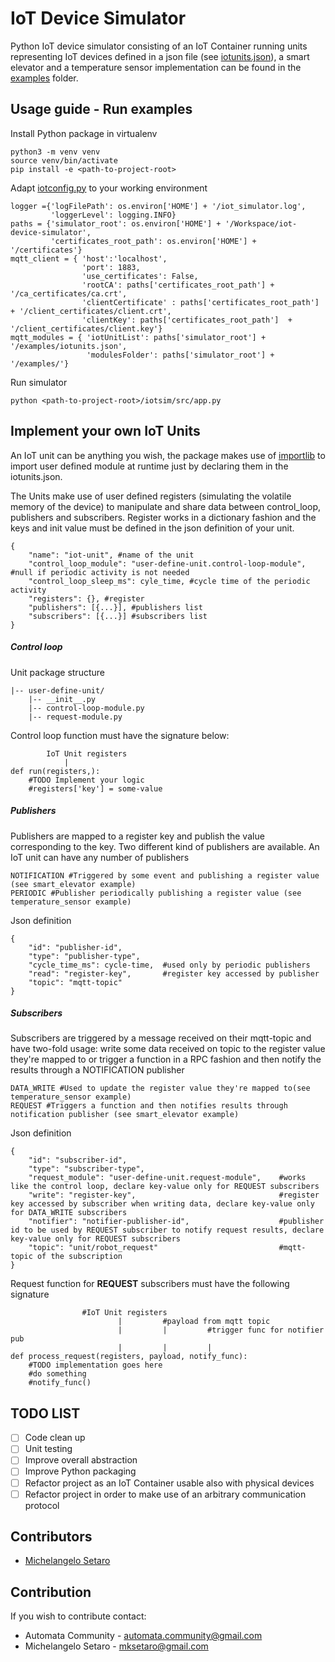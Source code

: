 # IoT Device Simulator


Python IoT device simulator consisting of an IoT Container running units representing IoT devices defined in a json file (see [iotunits.json](examples/iotunits.json)), a smart elevator and a temperature sensor implementation can be found in the [examples](examples) folder.

## Usage guide - Run examples

Install Python package in virtualenv
```
python3 -m venv venv
source venv/bin/activate
pip install -e <path-to-project-root>
```

Adapt [iotconfig.py](iotsim/config/iotconfig.py) to your working environment
```
logger ={'logFilePath': os.environ['HOME'] + '/iot_simulator.log',
         'loggerLevel': logging.INFO}
paths = {'simulator_root': os.environ['HOME'] + '/Workspace/iot-device-simulator',
         'certificates_root_path': os.environ['HOME'] + '/certificates'}
mqtt_client = { 'host':'localhost',
                'port': 1883,
                'use_certificates': False,
                'rootCA': paths['certificates_root_path'] + '/ca_certificates/ca.crt',
                'clientCertificate' : paths['certificates_root_path']  + '/client_certificates/client.crt',
                'clientKey': paths['certificates_root_path']  + '/client_certificates/client.key'}
mqtt_modules = { 'iotUnitList': paths['simulator_root'] + '/examples/iotunits.json',
                 'modulesFolder': paths['simulator_root'] + '/examples/'}
```


Run simulator
```
python <path-to-project-root>/iotsim/src/app.py
```

## Implement your own IoT Units

An IoT unit can be anything you wish, the package makes use of [importlib](https://docs.python.org/3/library/importlib.html) to import user defined module at runtime just by declaring them in the iotunits.json.

The Units make use of user defined registers (simulating the volatile memory of the device) to manipulate and share data between control_loop, publishers and subscribers. Register works in a dictionary fashion and the keys and init value must be defined in the json definition of your unit.

```
{
    "name": "iot-unit", #name of the unit
    "control_loop_module": "user-define-unit.control-loop-module", #null if periodic activity is not needed
    "control_loop_sleep_ms": cyle_time, #cycle time of the periodic activity
    "registers": {}, #register
    "publishers": [{...}], #publishers list
    "subscribers": [{...}] #subscribers list
}
```
##### Control loop
Unit package structure

```
|-- user-define-unit/
    |-- __init__.py
    |-- control-loop-module.py
    |-- request-module.py

```
Control loop function must have the signature below:
```
        IoT Unit registers
            |
def run(registers,):
    #TODO Implement your logic
    #registers['key'] = some-value     
```
##### Publishers

Publishers are mapped to a register key and publish the value corresponding to the key.
Two different kind of publishers are available. An IoT unit can have any number of publishers

```
NOTIFICATION #Triggered by some event and publishing a register value (see smart_elevator example)
PERIODIC #Publisher periodically publishing a register value (see temperature_sensor example)
```

Json definition
```
{
    "id": "publisher-id",
    "type": "publisher-type",
    "cycle_time_ms": cycle-time,  #used only by periodic publishers
    "read": "register-key",       #register key accessed by publisher
    "topic": "mqtt-topic"
}
```
##### Subscribers

Subscribers are triggered by a message received on their mqtt-topic and have two-fold usage: write some data received on topic to the register value they're mapped to or trigger a function in a RPC fashion and then notify the results through a NOTIFICATION publisher

```
DATA_WRITE #Used to update the register value they're mapped to(see temperature_sensor example)
REQUEST #Triggers a function and then notifies results through notification publisher (see smart_elevator example)
```

Json definition
```
{
    "id": "subscriber-id",
    "type": "subscriber-type",
    "request_module": "user-define-unit.request-module",    #works like the control loop, declare key-value only for REQUEST subscribers
    "write": "register-key",                                #register key accessed by subscriber when writing data, declare key-value only for DATA_WRITE subscribers
    "notifier": "notifier-publisher-id",                    #publisher id to be used by REQUEST subscriber to notify request results, declare key-value only for REQUEST subscribers
    "topic": "unit/robot_request"                           #mqtt-topic of the subscription
}
```
Request function for **REQUEST** subscribers must have the following signature
```                    
                #IoT Unit registers
                        |         #payload from mqtt topic  
                        |         |         #trigger func for notifier pub 
                        |         |         |
def process_request(registers, payload, notify_func):
    #TODO implementation goes here
    #do something
    #notify_func()
```


## TODO LIST

- [ ] Code clean up
- [ ] Unit testing
- [ ] Improve overall abstraction
- [ ] Improve Python packaging
- [ ] Refactor project as an IoT Container usable also with physical devices
- [ ] Refactor project in order to make use of an arbitrary communication protocol 

## Contributors

* [Michelangelo Setaro](https://github.com/mksetaro) 
  
## Contribution

If you wish to contribute contact:

* Automata Community - automata.community@gmail.com
* Michelangelo Setaro - mksetaro@gmail.com